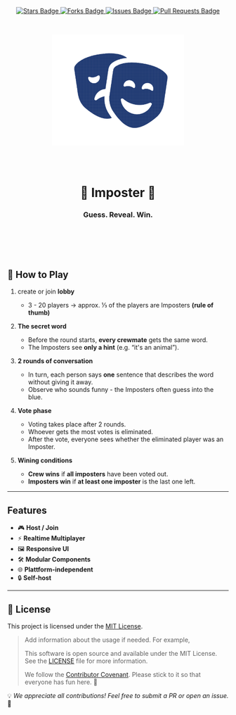 <p align="center">
  <!-- Badges -->
  <!-- Replace with actual badges -->
  <a href="https://github.com/Impokit/Imposter" target="_blank">
    <img src="https://img.shields.io/github/stars/Jamie-Poeffel/Chipstok?style=normal" alt="Stars Badge"/>
  </a>
  <a href="https://github.com/Impokit/Imposter/network/members" target="_blank">
    <img src="https://img.shields.io/github/forks/Jamie-Poeffel/Chipstok?style=normal" alt="Forks Badge"/>
  </a>
  <a href="https://github.com/Impokit/Imposter/issues" target="_blank">
    <img src="https://img.shields.io/github/issues/Jamie-Poeffel/Chipstok" alt="Issues Badge"/>
  </a>
  <a href="https://github.com/Impokit/Imposter/pulls" target="_blank">
    <img src="https://img.shields.io/github/issues-pr/Jamie-Poeffel/Chipstok" alt="Pull Requests Badge"/>
  </a>
</p>
<br>

<p align="center">
  <img
    src="./Logo.png"
    alt="Imposter Logo"
    width="300"   
  />
</p>

<br>
<br>


<h1 align="center">👾 Imposter 👾</h1>

<h3 align="center"><strong>Guess. Reveal. Win.</strong></h3>

<br>
<br>
<br>
<br>


## 🎲 How to Play

1. create or join **lobby**  
   - 3 - 20 players -> approx. ⅓ of the players are Imposters **(rule of thumb)**

2. **The secret word**  
   - Before the round starts, **every crewmate** gets the same word.  
   - The Imposters see **only a hint** (e.g. “it's an animal”).  

3. **2 rounds of conversation**  
   - In turn, each person says **one** sentence that describes the word without giving it away.  
   - Observe who sounds funny - the Imposters often guess into the blue.  

4. **Vote phase**  
   - Voting takes place after 2 rounds.  
   - Whoever gets the most votes is eliminated.
   - After the vote, everyone sees whether the eliminated player was an Imposter. 

5. **Wining conditions**  
   - **Crew wins** if **all imposters** have been voted out.  
   - **Imposters win** if **at least one imposter** is the last one left.  






---

## Features

- 🎮 **Host / Join**
- ⚡ **Realtime Multiplayer** 
- 🖼️ **Responsive UI** 
- 🛠️ **Modular Components**
- 🌐 **Plattform-independent**
- 🔒 **Self-host**





---

## 📜 License

This project is licensed under the [MIT License](LICENSE).

> Add information about the usage if needed. For example,
>
> This software is open source and available under the MIT License. See the [LICENSE](LICENSE) file for more information.
>
> We follow the [Contributor Covenant](CODE_OF_CONDUCT.md).
> Please stick to it so that everyone has fun here. 🙌


💡 *We appreciate all contributions! Feel free to submit a PR or open an issue.* 🎉
